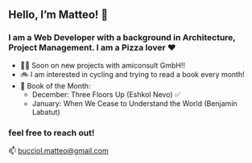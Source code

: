 ## Hello, I’m Matteo! 🍕


### I am a Web Developer with a background in Architecture, Project Management. I am a Pizza lover ♥️

- 🧑‍💻 Soon on new projects with amiconsult GmbH!!
- 🚲 I am interested in cycling and trying to read a book every month!
- 📖 Book of the Month:
   * December: Three Floors Up (Eshkol Nevo) ✅
   * January: When We Cease to Understand the World (Benjamín Labatut)


### feel free to reach out! 
📫 bucciol.matteo@gmail.com


<!---
matteobu/matteobu is a ✨ special ✨ repository because its `README.md` (this file) appears on your GitHub profile.
You can click the Preview link to take a look at your changes.
--->
